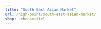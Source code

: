 ```yaml
---
title: "South East Asian Market"
url: /high-point/south-east-asian-market/
shop: Lebensmittel
---
```

